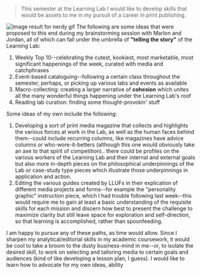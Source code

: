


> This semester at the Learning Lab I would like to develop skills that would be assets to me in my pursuit of a career in print publishing. 

![Image result for nerdy gif](https://media1.tenor.com/images/42b7de9f6e49a3f993a7c85c140ac8aa/tenor.gif?itemid=12296861)
The following are some ideas that were proposed to this end during my brainstorming session with Marlon and Jordan, all of which can fall under the umbrella of **"telling the story"** of the Learning Lab: 
1. Weekly Top 10--celebrating the cutest, kookiest, most marketable, most significant happenings of the week, curated with media and catchphrases
2. Event-based cataloguing--following a certain class throughout the semester, perhaps, or picking up various labs and events as available
3. Macro-collecting: creating a larger narrative of **cohesion** which unites all the many wonderful things happening under the Learning Lab's roof
4. Reading lab curation: finding some thought-provokin' stuff

Some ideas of my own include the following: 

 1. Developing a sort of print media magazine that collects and
    highlights the various forces at work in the Lab, as well as the
    human faces behind them--could include recurring columns, like
    magazines have advice columns or who-wore-it-betters (although this
    one would obviously take an axe to that spirit of competition)..
    there could be profiles on the various workers of the Learning Lab
    and their internal and external goals but also more in-depth pieces
    on the philosophical underpinnings of the Lab or case-study type
    pieces which illustrate those underpinnings in application and
    action.
 2. Editing the various guides created by LLUFs in their explication of different media projects and forms--for example the "personality graphic" instruction piece, which I had trouble following last week--this would require me to gain at least a basic understanding of the requisite skills for each mission and discern how best to present the challenge to maximize clarity but still leave space for exploration and self-direction, so that learning is accomplished, rather than spoonfeeding.

I am happy to pursue any of these paths, as time would allow. Since I sharpen my analytical/editorial skills in my academic coursework, it would be cool to take a broom to the dusty business-mind in me--or, to isolate the desired skill, to work on selecting and tailoring media to certain goals and audiences (kind of like developing a lesson plan, I guess).  I would like to learn how to advocate for my own ideas, ability
<!--stackedit_data:
eyJoaXN0b3J5IjpbLTIwMTYwMzYxOTIsNDgzMTQxMDYxLDE4Mz
cyMTkyNTldfQ==
-->